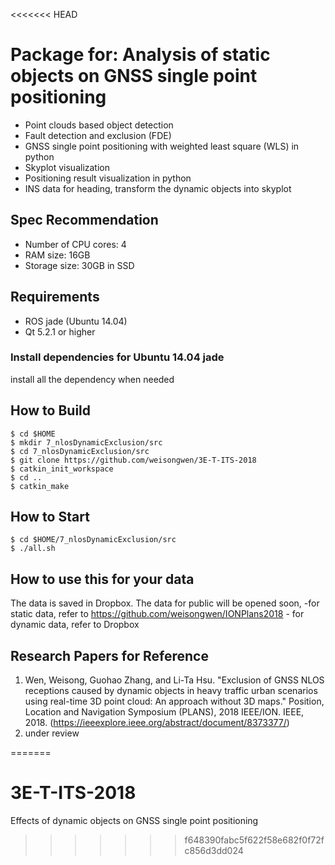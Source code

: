 <<<<<<< HEAD
# Package for: Analysis of static objects on GNSS single point positioning

- Point clouds based object detection
- Fault detection and exclusion (FDE)
- GNSS single point positioning with weighted least square (WLS) in python
- Skyplot visualization
- Positioning result visualization in python
- INS data for heading, transform the dynamic objects into skyplot

## Spec Recommendation

- Number of CPU cores: 4
- RAM size: 16GB
- Storage size: 30GB in SSD

## Requirements

- ROS jade (Ubuntu 14.04)
- Qt 5.2.1 or higher

### Install dependencies for Ubuntu 14.04 jade

install all the dependency when needed



## How to Build

```
$ cd $HOME
$ mkdir 7_nlosDynamicExclusion/src
$ cd 7_nlosDynamicExclusion/src
$ git clone https://github.com/weisongwen/3E-T-ITS-2018
$ catkin_init_workspace
$ cd ..
$ catkin_make
```

## How to Start

```
$ cd $HOME/7_nlosDynamicExclusion/src
$ ./all.sh
```

## How to use this for your data

The data is saved in Dropbox. The data for public will be opened soon,
	-for static data, refer to https://github.com/weisongwen/IONPlans2018
	- for dynamic data, refer to Dropbox


## Research Papers for Reference

1. Wen, Weisong, Guohao Zhang, and Li-Ta Hsu. "Exclusion of GNSS NLOS receptions caused by dynamic objects in heavy traffic urban scenarios using real-time 3D point cloud: An approach without 3D maps." Position, Location and Navigation Symposium (PLANS), 2018 IEEE/ION. IEEE, 2018. (https://ieeexplore.ieee.org/abstract/document/8373377/)
2. under review

=======
# 3E-T-ITS-2018
Effects of dynamic objects on GNSS single point positioning
>>>>>>> f648390fabc5f622f58e682f0f72fc856d3dd024
